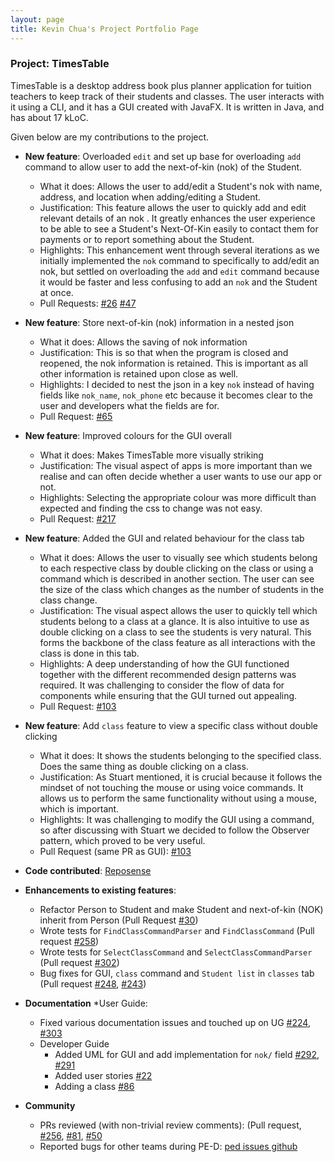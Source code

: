 ```yaml
---
layout: page
title: Kevin Chua's Project Portfolio Page
---
```


### Project: TimesTable

TimesTable is a desktop address book plus planner application for tuition teachers to keep track of their students 
and classes. The user interacts with it using a CLI, and it has a GUI created with JavaFX. It is written in Java, 
and has about 17 kLoC.

Given below are my contributions to the project.

* **New feature**: Overloaded `edit` and set up base for overloading `add` command to allow user to add the next-of-kin (nok) of the Student.
  * What it does: Allows the user to add/edit a Student's nok with name, address, and location when adding/editing a Student.
  * Justification:  This feature allows the user to quickly add and edit relevant details of an nok .
   It greatly enhances the user experience to be able to see a Student's
  Next-Of-Kin easily to contact them for payments or to report something about the Student.
  * Highlights: This enhancement went through several iterations as we initially implemented the
  `nok` command to specifically to add/edit an nok, but settled on overloading the `add` and `edit` command because it would
  be faster and less confusing to add an `nok` and the Student at once.
  * Pull Requests: [\#26](https://github.com/AY2122S1-CS2103T-F11-1/tp/pull/26) [\#47](https://github.com/AY2122S1-CS2103T-F11-1/tp/pull/47)
 
* **New feature**: Store next-of-kin (nok) information in a nested json
    * What it does: Allows the saving of nok information
    * Justification:  This is so that when the program is closed and reopened, the nok information is retained. This is important as all other information is retained upon close as well.
    * Highlights: I decided to nest the json in a key `nok` instead of having fields like `nok_name`, `nok_phone` etc because it becomes clear to the user and developers what the fields are for.
    * Pull Request: [\#65](https://github.com/AY2122S1-CS2103T-F11-1/tp/pull/65)

* **New feature**: Improved colours for the GUI overall
    * What it does: Makes TimesTable more visually striking
    * Justification: The visual aspect of apps is more important than we realise and can often decide whether a user wants to use our app or not.
    * Highlights: Selecting the appropriate colour was more difficult than expected and finding the css to change was not easy.
    * Pull Request: [\#217](https://github.com/AY2122S1-CS2103T-F11-1/tp/pull/217)

* **New feature**: Added the GUI and related behaviour for the class tab
    * What it does: Allows the user to visually see which students belong to each respective class by double clicking on the class
    or using a command which is described in another section. The user can see the size of the class which changes as the number
  of students in the class change. 
    * Justification: The visual aspect allows the user to quickly tell which students belong to a class at a glance. It is also
    intuitive to use as double clicking on a class to see the students is very natural. This forms the backbone of the class feature
  as all interactions with the class is done in this tab.
    * Highlights: A deep understanding of how the GUI functioned together with the different recommended design patterns was required.
It was challenging to consider the flow of data for components while ensuring that the GUI turned out appealing.
    * Pull Request: [\#103](https://github.com/AY2122S1-CS2103T-F11-1/tp/pull/103)

* **New feature**: Add `class` feature to view a specific class without double clicking
    * What it does: It shows the students belonging to the specified class. Does the same thing as double clicking on a class. 
    * Justification: As Stuart mentioned, it is crucial because it follows the mindset of not touching the mouse or using voice commands. 
    It allows us to perform the same functionality without using a mouse, which is important.
    * Highlights: It was challenging to modify the GUI using a command, so after discussing with Stuart we decided to follow the Observer pattern,
   which proved to be very useful.
    * Pull Request (same PR as GUI): [\#103](https://github.com/AY2122S1-CS2103T-F11-1/tp/pull/103)
 
* **Code contributed**: [Reposense](https://nus-cs2103-ay2122s1.github.io/tp-dashboard/?search=yourally2&sort=groupTitle&sortWithin=title&timeframe=commit&mergegroup=&groupSelect=groupByRepos&breakdown=true&checkedFileTypes=docs~functional-code~test-code~other&since=2021-09-17&tabOpen=true&tabType=authorship&tabAuthor=yourally2&tabRepo=AY2122S1-CS2103T-F11-1%2Ftp%5Bmaster%5D&authorshipIsMergeGroup=false&authorshipFileTypes=docs~functional-code~test-code&authorshipIsBinaryFileTypeChecked=false)
  
* **Enhancements to existing features**:
    * Refactor Person to Student and make Student and next-of-kin (NOK) inherit from Person (Pull Request [\#30](https://github.com/AY2122S1-CS2103T-F11-1/tp/pull/30))
    * Wrote tests for `FindClassCommandParser` and `FindClassCommand` (Pull request [\#258](https://github.com/AY2122S1-CS2103T-F11-1/tp/pull/258))
    * Wrote tests for `SelectClassCommand` and `SelectClassCommandParser` (Pull request [\#302](https://github.com/AY2122S1-CS2103T-F11-1/tp/pull/302))
    * Bug fixes for GUI, `class` command and `Student list` in `classes` tab (Pull request 
      [\#248](https://github.com/AY2122S1-CS2103T-F11-1/tp/pull/248),
      [\#243](https://github.com/AY2122S1-CS2103T-F11-1/tp/pull/243))
  
* **Documentation**
  *User Guide:
    * Fixed various documentation issues and touched up on UG [\#224](https://github.com/AY2122S1-CS2103T-F11-1/tp/pull/224), [\#303](https://github.com/AY2122S1-CS2103T-F11-1/tp/pull/303)
    * Developer Guide
      * Added UML for GUI and add implementation for `nok/` field [\#292](https://github.com/AY2122S1-CS2103T-F11-1/tp/pull/292), [\#291](https://github.com/AY2122S1-CS2103T-F11-1/tp/pull/291) 
      * Added user stories [\#22](https://github.com/AY2122S1-CS2103T-F11-1/tp/pull/22)
      * Adding a class [\#86](https://github.com/AY2122S1-CS2103T-F11-1/tp/pull/86)
  
* **Community**
  * PRs reviewed (with non-trivial review comments): (Pull request,
    [\#256](https://github.com/AY2122S1-CS2103T-F11-1/tp/pull/256),
    [\#81](https://github.com/AY2122S1-CS2103T-F11-1/tp/pull/81),
    [\#50](https://github.com/AY2122S1-CS2103T-F11-1/tp/pull/50)
  * Reported bugs for other teams during PE-D: [ped issues github](https://github.com/yourally2/ped/issues)
  
